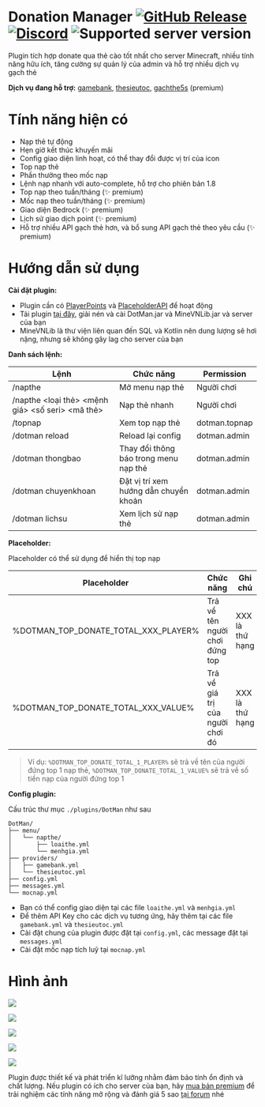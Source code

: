 Donation Manager [![GitHub Release](https://img.shields.io/github/v/release/minevn/DotMan?style=flat)](https://github.com/minevn/dotman/releases) [![Discord](https://img.shields.io/discord/1068181110036635678.svg?label=&logo=discord&logoColor=ffffff&color=7389D8&labelColor=6A7EC2)](https://minevn.studio/discord) ![Supported server version](https://img.shields.io/badge/minecraft-1.8%20--_1.20-green)
===========

Plugin tích hợp donate qua thẻ cào tốt nhất cho server Minecraft, nhiều tính năng hữu ích, tăng cường sự quản lý của admin và hỗ trợ nhiều dịch vụ gạch thẻ

**Dịch vụ đang hỗ trợ:** [gamebank](https://sv.gamebank.vn/user/nap-the), [thesieutoc](https://thesieutoc.net/), [gachthe5s](https://gachthe5s.com/) (premium)

Tính năng hiện có
===========

- Nạp thẻ tự động
- Hẹn giờ kết thúc khuyến mãi
- Config giao diện linh hoạt, có thể thay đổi được vị trí của icon
- Top nạp thẻ
- Phần thưởng theo mốc nạp
- Lệnh nạp nhanh với auto-complete, hỗ trợ cho phiên bản 1.8
- Top nạp theo tuần/tháng (✨ premium)
- Mốc nạp theo tuần/tháng (✨ premium)
- Giao diện Bedrock (✨ premium)
- Lịch sử giao dịch point (✨ premium)
- Hỗ trợ nhiều API gạch thẻ hơn, và bổ sung API gạch thẻ theo yêu cầu (✨ premium)

Hướng dẫn sử dụng
===========

**Cài đặt plugin:**

- Plugin cần có [PlayerPoints](https://www.spigotmc.org/resources/playerpoints.80745/) và [PlaceholderAPI](https://www.spigotmc.org/resources/placeholderapi.6245/) để hoạt động
- Tải plugin [tại đây](https://github.com/minevn/dotman/releases), giải nén và cài DotMan.jar và MineVNLib.jar và server của bạn
- MineVNLib là thư viện liên quan đến SQL và Kotlin nên dung lượng sẽ hơi nặng, nhưng sẽ không gây lag cho server của bạn

**Danh sách lệnh:**

| Lệnh | Chức năng | Permission |
| -----| ---------- | ------- |
| /napthe | Mở menu nạp thẻ | Người chơi |
| /napthe <loại thẻ> <mệnh giá> <số seri> <mã thẻ> | Nạp thẻ nhanh | Người chơi |
| /topnap | Xem top nạp thẻ | dotman.topnap |
| /dotman reload | Reload lại config | dotman.admin |
| /dotman thongbao | Thay đổi thông báo trong menu nạp thẻ | dotman.admin |
| /dotman chuyenkhoan | Đặt vị trí xem hướng dẫn chuyển khoản | dotman.admin |
| /dotman lichsu | Xem lịch sử nạp thẻ | dotman.admin |

**Placeholder:**

Placeholder có thể sử dụng để hiển thị top nạp

| Placeholder | Chức năng | Ghi chú |
| -----| ---------- | ------- |
|%DOTMAN_TOP_DONATE_TOTAL_XXX_PLAYER% | Trả về tên người chơi đứng top | XXX là thứ hạng |
|%DOTMAN_TOP_DONATE_TOTAL_XXX_VALUE% | Trả về giá trị của người chơi đó | XXX là thứ hạng |

> Ví dụ: `%DOTMAN_TOP_DONATE_TOTAL_1_PLAYER%` sẽ trả về tên của người đứng top 1 nạp thẻ, `%DOTMAN_TOP_DONATE_TOTAL_1_VALUE%` sẽ trả về số tiền nạp của người đứng top 1

**Config plugin:**

Cấu trúc thư mục `./plugins/DotMan` như sau
```
DotMan/
├── menu/
│   └── napthe/
│       ├── loaithe.yml
│       └── menhgia.yml
├── providers/
│   ├── gamebank.yml
│   └── thesieutoc.yml
├── config.yml
├── messages.yml
└── mocnap.yml
```

- Bạn có thể config giao diện tại các file `loaithe.yml` và `menhgia.yml`
- Để thêm API Key cho các dịch vụ tương ứng, hãy thêm tại các file `gamebank.yml` và `thesieutoc.yml`
- Cài đặt chung của plugin được đặt tại `config.yml`, các message đặt tại `messages.yml`
- Cài đặt mốc nạp tích luỹ tại `mocnap.yml`

Hình ảnh
===========
![](https://i.imgur.com/Wds3sRi.png)

![](https://i.imgur.com/LUYYbdR.png)

![](https://i.imgur.com/giSRIkg.png)

![](https://i.imgur.com/zr3Mhdy.gif)

![](https://i.imgur.com/4Xng6eR.gif)

Plugin được thiết kế và phát triển kĩ lưỡng nhằm đảm bảo tính ổn định và chất lượng. Nếu plugin có ích cho server của bạn, hãy [mua bản premium](https://minecraftvn.net/resources/donation-manager-update-21-1-plugin-nap-the-tot-nhat-cho-minecraft.3657/) để trải nghiệm các tính năng mở rộng và đánh giá 5 sao [tại forum](https://minecraftvn.net/resources/donation-manager-update-21-1-plugin-nap-the-tot-nhat-cho-minecraft.3657/) nhé
